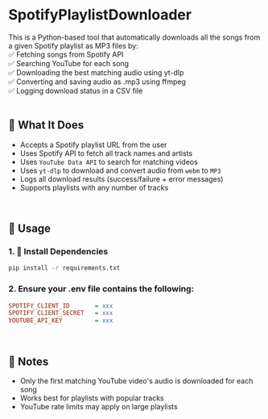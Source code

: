 # SpotifyPlaylistDownloader

This is a Python-based tool that automatically downloads all the songs from a given Spotify playlist as MP3 files by:<br>
✅ Fetching songs from Spotify API<br>
✅ Searching YouTube for each song<br>
✅ Downloading the best matching audio using yt-dlp<br>
✅ Converting and saving audio as .mp3 using ffmpeg<br>
✅ Logging download status in a CSV file<br>
<br>

## 🧠 What It Does
- Accepts a Spotify playlist URL from the user
- Uses Spotify API to fetch all track names and artists
- Uses `YouTube Data API` to search for matching videos
- Uses `yt-dlp` to download and convert audio from `webm` to `MP3`
- Logs all download results (success/failure + error messages)
- Supports playlists with any number of tracks
<br>

## 🚀 Usage

### 1. 🔧 Install Dependencies
```bash
pip install -r requirements.txt
```

### 2. Ensure your .env file contains the following:
```ini
SPOTIFY_CLIENT_ID       = xxx
SPOTIFY_CLIENT_SECRET   = xxx
YOUTUBE_API_KEY         = xxx
```
<br>

## 📝 Notes
- Only the first matching YouTube video's audio is downloaded for each song
- Works best for playlists with popular tracks
- YouTube rate limits may apply on large playlists
<br>